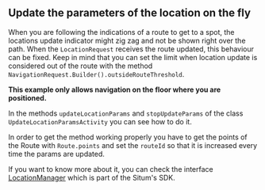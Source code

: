## <a name="updatelocationparams"></a> Update the parameters of the location on the fly

When you are following the indications of a route to get to a spot, the locations update indicator might zig zag and not be shown right over the path. When the `LocationRequest` receives the route updated, this behaviour can be fixed. Keep in mind that you can set the limit when location update is considered out of the route with the method `NavigationRequest.Builder().outsideRouteThreshold`.

**This example only allows navigation on the floor where you are positioned.**

In the methods `updateLocationParams` and `stopUpdateParams` of the class `UpdateLocationParamsActivity` you can see how to do it.

In order to get the method working properly you have to get the points of the Route with `Route.points` and set the `routeId` so that it is increased every time the params are updated.

If you want to know more about it, you can check the interface [LocationManager](http://developers.situm.es/sdk_documentation/android/javadoc/latest/es/situm/sdk/location/LocationManager.html) which is part of the Situm's SDK.
